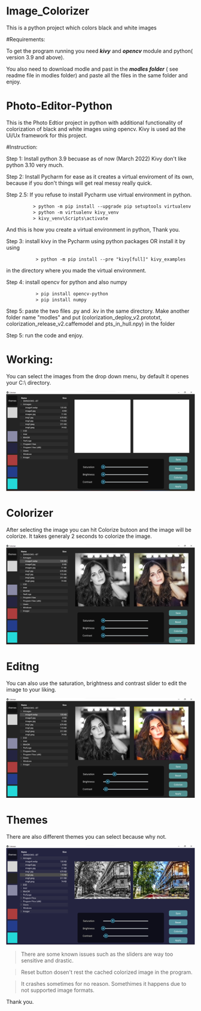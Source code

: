 # Image_Colorizer
This is a python project which colors black and white images

#Requirements:

  To get the program running you need ***kivy*** and ***opencv*** module and python( version 3.9 and above). 
  
  You also need to download modle and past in the ***modles folder*** ( see readme file in modles folder)
  and paste all the files in the same folder and enjoy.
  
 # Photo-Editor-Python
This is the Photo Edtior project in python with additional functionality of colorization of black and white images using opencv. Kivy is used ad the Ui/Ux framework for this project.


#Instruction:

Step 1: Install python 3.9 becuase as of now (March 2022) Kivy don't like python 3.10 very much.

Step 2: Install Pycharm for ease as it creates a virtual enviroment of its own, because if you don't things will get real messy really quick.

Step 2.5: If you refuse to install Pycharm use virtual environment in python.

              > python -m pip install --upgrade pip setuptools virtualenv
              > python -m virtualenv kivy_venv
              > kivy_venv\Scripts\activate
              
   And this is how you create a virtual environment in python, Thank you.
              
Step 3: install kivy in the Pycharm using python packages OR install it by using

               > python -m pip install --pre "kivy[full]" kivy_examples
   in the directory where you made the virtual environment.

Step 4: install opencv for python and also numpy

               > pip install opencv-python
               > pip install numpy
               
Step 5: paste the two files .py and .kv in the same directory. Make another folder name "modles" and put
        (colorization_deploy_v2.prototxt, colorization_release_v2.caffemodel and pts_in_hull.npy) in the folder

Step 5: run the code and enjoy.


# Working:

You can select the images from the drop down menu, by default it openes your C:\ directory.

 ![](images/colorizer1.png)

# Colorizer

  After selecting the image you can hit Colorize butoon and the image will be colorize. It takes generaly 2 seconds to colorize the image. 
  
  ![](images/colorizer2.png)

# Editng

  You can also use the saturation, brightness and contrast slider to edit the image to your liking.
  
  ![](images/colorizer3.png)

# Themes

  There are also different themes you can select because why not.
  
  ![](images/colorizer4.png)



>There are some known issues such as the sliders are way too sensitive and drastic. 

>Reset button dosen't rest the cached colorized image in the program.

>It crashes sometimes for no reason. Somethimes it happens due to not supported image formats.


Thank you.

